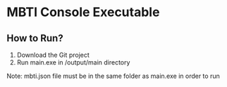 # MBTI Console Executable

## How to Run?

1. Download the Git project
2. Run main.exe in /output/main directory

Note: mbti.json file must be in the same folder as main.exe in order to run
